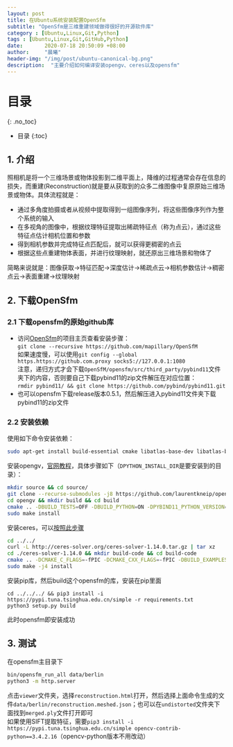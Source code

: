 ```yaml
---
layout: post
title: 在Ubuntu系统安装配置OpenSfm
subtitle: "OpenSfm是三维重建领域做得很好的开源软件库"
category : [Ubuntu,Linux,Git,Python]
tags : [Ubuntu,Linux,Git,GitHub,Python]
date:       2020-07-18 20:50:09 +08:00
author:     "晨曦"
header-img: "/img/post/ubuntu-canonical-bg.png"
description:  "主要介绍如何编译安装opengv、ceres以及opensfm"
---
```

  
# 目录
{: .no_toc}

* 目录
{:toc}

## 1. 介绍
照相机是将一个三维场景或物体投影到二维平面上，降维的过程通常会存在信息的损失，而重建(Reconstruction)就是要从获取到的众多二维图像中复原原始三维场景或物体。具体流程就是：  
* 通过多角度拍摄或者从视频中提取得到一组图像序列，将这些图像序列作为整个系统的输入
* 在多视角的图像中，根据纹理特征提取出稀疏特征点（称为点云），通过这些特征点估计相机位置和参数
* 得到相机参数并完成特征点匹配后，就可以获得更稠密的点云
* 根据这些点重建物体表面，并进行纹理映射，就还原出三维场景和物体了

简略来说就是：图像获取->特征匹配->深度估计->稀疏点云->相机参数估计->稠密点云->表面重建->纹理映射
## 2. 下载OpenSfm
### 2.1 下载opensfm的原始github库
* 访问[OpenSfm](https://www.opensfm.org/docs/building.html)的项目主页查看安装步骤：  
`git clone --recursive https://github.com/mapillary/OpenSfM`  
如果速度慢，可以使用`git config --global https.https://github.com.proxy socks5://127.0.0.1:1080`  
注意，递归方式才会下载`OpenSfM/opensfm/src/third_party/pybind11`文件夹下的内容，否则要自己下载pybind11的zip文件解压在对应位置：  
`rmdir pybind11/ && git clone https://github.com/pybind/pybind11.git`  
* 也可以opensfm下载release版本0.5.1，然后解压进入pybind11文件夹下载pybind11的zip文件
### 2.2 安装依赖
使用如下命令安装依赖：  
```bash
sudo apt-get install build-essential cmake libatlas-base-dev libatlas-base-dev libgoogle-glog-dev libopencv-dev libsuitesparse-dev python3-pip python3-dev  python3-numpy python3-opencv python3-pyproj python3-scipy python3-yaml libeigen3-dev
```
安装opengv，[官网教程](https://www.opensfm.org/docs/building.html)，具体步骤如下（`DPYTHON_INSTALL_DIR`是要安装到的目录）：  
```bash
mkdir source && cd source/
git clone --recurse-submodules -j8 https://github.com/laurentkneip/opengv.git
cd opengv && mkdir build && cd build
cmake .. -DBUILD_TESTS=OFF -DBUILD_PYTHON=ON -DPYBIND11_PYTHON_VERSION=3.6 -DPYTHON_INSTALL_DIR=/usr/local/lib/python3.6/dist-packages/
sudo make install
```
安装ceres，可以[按照此步骤](https://github.com/paulinus/opensfm-docker-base/blob/master/Dockerfile.python3)  
```bash
cd ../../
curl -L http://ceres-solver.org/ceres-solver-1.14.0.tar.gz | tar xz
cd ./ceres-solver-1.14.0 && mkdir build-code && cd build-code
cmake .. -DCMAKE_C_FLAGS=-fPIC -DCMAKE_CXX_FLAGS=-fPIC -DBUILD_EXAMPLES=OFF -DBUILD_TESTING=OFF
sudo make -j4 install
```
安装pip库，然后build这个opensfm的库，安装在pip里面  
```
cd ../../../ && pip3 install -i https://pypi.tuna.tsinghua.edu.cn/simple -r requirements.txt
python3 setup.py build
```
此时opensfm即安装成功
## 3. 测试
在opensfm主目录下  
```bash
bin/opensfm_run_all data/berlin
python3 -m http.server
```
点击`viewer`文件夹，选择`reconstruction.html`打开，然后选择上面命令生成的文件`data/berlin/reconstruction.meshed.json`；也可以在`undistorted`文件夹下面找到`merged.ply`文件打开即可  
如果使用SIFT提取特征，需要`pip3 install -i https://pypi.tuna.tsinghua.edu.cn/simple opencv-contrib-python==3.4.2.16`（opencv-python版本不用改动）